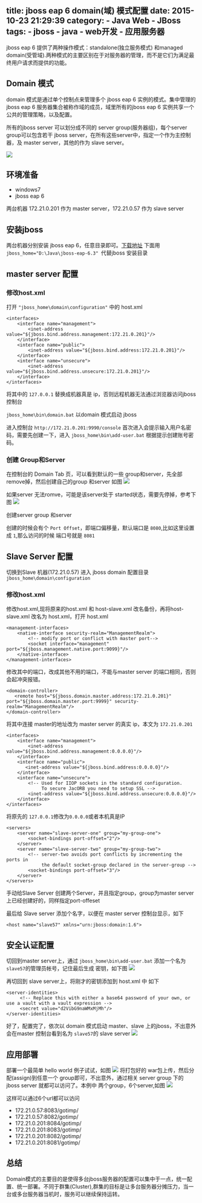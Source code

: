 title: jboss eap 6 domain(域) 模式配置
date: 2015-10-23 21:29:39
category: 
	- Java Web
	- JBoss
tags: 
	- jboss
	- java
	- web开发
	- 应用服务器
---

jboss eap 6 提供了两种操作模式：standalone(独立服务模式) 和managed domain(受管域).两种模式的主要区别在于对服务器的管理，而不是它们为满足最终用户请求而提供的功能。

<!--more-->

## Domain 模式

domain 模式是通过单个控制点来管理多个 jboss eap 6 实例的模式。集中管理的jboss eap 6 服务器集合被称作域的成员，域里所有的jboss eap 6 实例共享一个公共的管理策略，以及配置。

所有的jboss server 可以划分成不同的 server group(服务器组)，每个server group可以包含若干 jboss server，在所有这些server中，指定一个作为主控制器，及 master server，其他的作为 slave server。

![](http://7xngxf.com1.z0.glb.clouddn.com/jboss-domain-006.png)

## 环境准备

- windows7
- jboss eap 6

两台机器 172.21.0.201 作为 master server，172.21.0.57 作为 slave server

## 安装jboss
两台机器分别安装 jboss eap 6，任意目录即可。[下载地址](https://www.jboss.org/products/eap/download/)
下面用 `jboss_home="D:\Java\jboss-eap-6.3" `代替jboss 安装目录

## master server 配置

### 修改host.xml
打开 `"jboss_home\domain\configuration"` 中的 host.xml

~~~
<interfaces>
    <interface name="management">
        <inet-address value="${jboss.bind.address.management:172.21.0.201}"/>
    </interface>
    <interface name="public">
        <inet-address value="${jboss.bind.address:172.21.0.201}"/>
    </interface>
    <interface name="unsecure">
        <inet-address value="${jboss.bind.address.unsecure:172.21.0.201}"/>
    </interface>
</interfaces>

~~~

将其中的 `127.0.0.1` 替换成机器真是 ip，否则远程机器无法通过浏览器访问jboss 控制台

`jboss_home\bin\domain.bat` 以domain 模式启动 jboss

进入控制台 `http://172.21.0.201:9990/console`
首次进入会提示输入用户名密码，需要先创建一下，进入 `jboss_home\bin\add-user.bat` 根据提示创建账号密码。

### 创建 Group和Server
在控制台的 Domain Tab 页，可以看到默认的一些 group和server，先全部remove掉，然后创建自己的group 和server 如图
![](http://7xngxf.com1.z0.glb.clouddn.com/jboss-domain-001.png)

如果server 无法romve，可能是该server处于 started状态，需要先停掉，参考下图
![](http://7xngxf.com1.z0.glb.clouddn.com/jboss-domain-003.png)

创建server group 和server
[](http://7xngxf.com1.z0.glb.clouddn.com/jboss-domain-002.png)

创建的时候会有个 `Port Offset`，即端口偏移量，默认端口是 `8080`,比如这里设置成 `1`,那么访问的时候 端口号就是 `8081`

## Slave Server 配置
切换到Slave 机器(172.21.0.57)  进入 jboss domain 配置目录 `jboss_home\domain\configuration`

### 修改host.xml
修改host.xml,现将原来的host.xml 和 host-slave.xml 改名备份，再将host-slave.xml 改名为 host.xml，打开 host.xml

~~~
<management-interfaces>
    <native-interface security-realm="ManagementRealm">
        <!-- modify port or conflict with master port-->
        <socket interface="management" port="${jboss.management.native.port:9099}"/>
    </native-interface>
</management-interfaces>
~~~
修改其中的端口，改成其他不用的端口，不能与master server 的端口相同，否则会起冲突报错。

~~~
<domain-controller>
   <remote host="${jboss.domain.master.address:172.21.0.201}" port="${jboss.domain.master.port:9999}" security-realm="ManagementRealm"/>
</domain-controller>
~~~
将其中连接 master的地址改为 master server 的真实 ip，本文为 `172.21.0.201`

~~~
<interfaces>
    <interface name="management">
        <inet-address value="${jboss.bind.address.management:0.0.0.0}"/>
    </interface>
    <interface name="public">
       <inet-address value="${jboss.bind.address:0.0.0.0}"/>
    </interface>
    <interface name="unsecure">
        <!-- Used for IIOP sockets in the standard configuration.
             To secure JacORB you need to setup SSL -->
        <inet-address value="${jboss.bind.address.unsecure:0.0.0.0}"/>
    </interface>
</interfaces>
~~~
将原先的 `127.0.0.1`修改为`0.0.0.0`或者本机真是IP

~~~
<servers>
    <server name="slave-server-one" group="my-group-one">
        <socket-bindings port-offset="2"/>
    </server>
    <server name="slave-server-two" group="my-group-two">
        <!-- server-two avoids port conflicts by incrementing the ports in
             the default socket-group declared in the server-group -->
        <socket-bindings port-offset="3"/>
    </server>
</servers>
~~~
手动给Slave Server 创建两个Server，并且指定group，group为master server上已经创建好的，同样指定port-offeset

最后给 Slave server 添加个名字，以便在 master server 控制台显示，如下

~~~
<host name="slave57" xmlns="urn:jboss:domain:1.6">
~~~

## 安全认证配置

切回到master server上，通过 `jboss_home\bin\add-user.bat` 添加一个名为 `slave57`的管理员帐号，记住最后生成 密钥，如下图
![](http://7xngxf.com1.z0.glb.clouddn.com/jboss-005.png)

再切回到 slave server上，将刚才的密钥添加到 host.xml 中 如下
~~~
<server-identities>
     <!-- Replace this with either a base64 password of your own, or use a vault with a vault expression -->
     <secret value="d2VibG9naWMxMjMh"/>
</server-identities>
~~~

好了，配置完了，依次以 domain 模式启动 master、slave 上的jboss，不出意外会在master 控制台看到名为 `slave57`的 slave server
![](http://7xngxf.com1.z0.glb.clouddn.com/jboss-domain-007.png)

## 应用部署

部署一个最简单 hello world 例子试试，如图
![](http://7xngxf.com1.z0.glb.clouddn.com/jboss-domain-008.png)
将打包好的 war包上传，然后分配(assign)到任意一个 group即可，不出意外，通过相关 server group 下的 jboss server 就都可以访问了。本例中 两个group，6个server,如图
![](http://7xngxf.com1.z0.glb.clouddn.com/jboss-domain-009.png)

这样可以通过6个url都可以访问

- 172.21.0.57:8083/gotimp/
- 172.21.0.57:8082/gotimp/
- 172.21.0.201:8084/gotimp/
- 172.21.0.201:8083/gotimp/
- 172.21.0.201:8082/gotimp/
- 172.21.0.201:8081/gotimp/

## 总结
Domain模式的主要目的是使得多台jboss服务器的配置可以集中于一点，统一配置、统一部署。不同于群集(Cluster),群集的目标是让多台服务器分摊压力，当一台或多台服务器当机时，服务可以继续保持运转。
